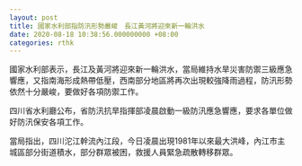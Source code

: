 ```yaml
---
layout: post
title: 國家水利部指防汛形勢嚴峻　長江黃河將迎來新一輪洪水
date: 2020-08-18 10:38:56.000000000 +08:00
categories: rthk
---
```


國家水利部表示，長江及黃河將迎來新一輪洪水，當局維持水旱災害防禦三級應急響應，又指南海形成熱帶低壓，西南部分地區將再次出現較強降雨過程，防汛形勢依然十分嚴峻，要做好各項防禦工作。

四川省水利廳公布，省防汛抗旱指揮部凌晨啟動一級防汛應急響應，要求各單位做好防汛保安各項工作。

當局指出，四川沱江幹流內江段，今日凌晨出現1981年以來最大洪峰，內江市主城區部分街道積水，部分群眾被困，救援人員緊急疏散轉移群眾。
